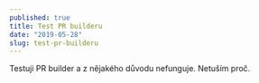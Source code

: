```yaml
---
published: true
title: Test PR builderu
date: "2019-05-28"
slug: test-pr-builderu
---
```


Testuji PR builder a z nějakého důvodu nefunguje. Netuším proč.
